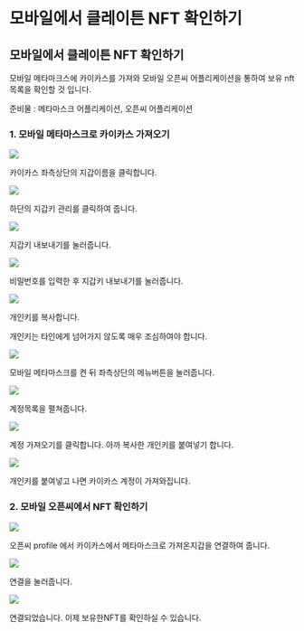 # 모바일에서 클레이튼 NFT 확인하기

## 모바일에서 클레이튼 NFT 확인하기 &#x20;

모바일 메타마크스에 카이카스를 가져와 모바일 오픈씨 어플리케이션을 통하여 보유 nft목록을 확인할 것 입니다.

준비물 : 메타마스크 어플리케이션, 오픈씨 어플리케이션

### 1. 모바일 메타마스크로 카이카스  가져오기  &#x20;

![](../.gitbook/assets/ｻ・ﾆ嶸・1.jpg)

카이카스 좌측상단의 지갑이름을 클릭합니다.

![](../.gitbook/assets/ｻ・ﾆ嶸・2.jpg)

하단의 지갑키 관리를 클릭하여 줍니다.

![](<../.gitbook/assets/ｻ・ﾆ嶸・3 (1).jpg>)

지갑키 내보내기를 눌러줍니다.

![](../.gitbook/assets/ｻ・ﾆ嶸・4.jpg)

비밀번호를 입력한 후 지갑키 내보내기를 눌러줍니다.

![](../.gitbook/assets/ｻ・ﾆ嶸・5.jpg)

개인키를 복사합니다.

개인키는 타인에게 넘어가지 않도록 매우 조심하여야 합니다.

![](../.gitbook/assets/ｻ・ﾆ嶸・A1.jpg)

모바일 메타마스크를 켠 뒤 좌측상단의 메뉴버튼을 눌러줍니다.

![](../.gitbook/assets/ｻ・ﾆ嶸・A2.jpg)

계정목록을 펼쳐줍니다.

![](../.gitbook/assets/ｻ・ﾆ嶸・A3.jpg)

계정 가져오기를 클릭합니다. 아까 복사한 개인키를 붙여넣기 합니다.   &#x20;

![](../.gitbook/assets/ｻ・ﾆ嶸・A6.jpg)

개인키를 붙여넣고 나면 카이카스 계정이 가져와집니다.

### 2. 모바일 오픈씨에서 NFT 확인하기 &#x20;

![](../.gitbook/assets/ｻ・ﾆ嶸・B1.jpg)

오픈씨 profile 에서 카이카스에서 메타마스크로 가져온지갑을 연결하여 줍니다.  &#x20;

![](../.gitbook/assets/ｻ・ﾆ嶸・B2.jpg)

연결을 눌러줍니다.&#x20;

![](../.gitbook/assets/ｻ・ﾆ嶸・B3.jpg)

연결되었습니다. 이제 보유한NFT를 확인하실 수 있습니다.    &#x20;
